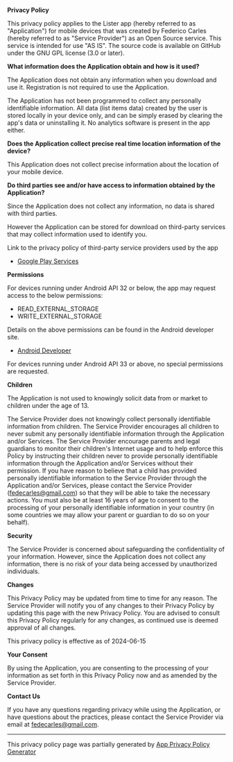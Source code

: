 **Privacy Policy**

This privacy policy applies to the Lister app (hereby referred to as "Application") for mobile devices that was created by Federico Carles (hereby referred to as "Service Provider") as an Open Source service. This service is intended for use "AS IS".
The source code is available on GitHub under the GNU GPL license (3.0 or later).

**What information does the Application obtain and how is it used?**

The Application does not obtain any information when you download and use it. Registration is not required to use the Application.

The Application has not been programmed to collect any personally identifiable information. All data (list items data) created by the user is stored locally in your device only, and can be simply erased by clearing the app's data or uninstalling it. No analytics software is present in the app either.

**Does the Application collect precise real time location information of the device?**

This Application does not collect precise information about the location of your mobile device.

**Do third parties see and/or have access to information obtained by the Application?**

Since the Application does not collect any information, no data is shared with third parties.

However the Application can be stored for download on third-party services that may collect information used to identify you.

Link to the privacy policy of third-party service providers used by the app

*   [Google Play Services](https://www.google.com/policies/privacy/)

**Permissions**

For devices running under Android API 32 or below, the app may request access to the below permissions:

* READ_EXTERNAL_STORAGE
* WRITE_EXTERNAL_STORAGE

Details on the above permissions can be found in the Android developer site.
* [Android Developer](https://developer.android.com/training/data-storage/)

For devices running under Android API 33 or above, no special permissions are requested.

**Children**

The Application is not used to knowingly solicit data from or market to children under the age of 13.

The Service Provider does not knowingly collect personally identifiable information from children. The Service Provider encourages all children to never submit any personally identifiable information through the Application and/or Services. The Service Provider encourage parents and legal guardians to monitor their children's Internet usage and to help enforce this Policy by instructing their children never to provide personally identifiable information through the Application and/or Services without their permission. If you have reason to believe that a child has provided personally identifiable information to the Service Provider through the Application and/or Services, please contact the Service Provider (fedecarles@gmail.com) so that they will be able to take the necessary actions. You must also be at least 16 years of age to consent to the processing of your personally identifiable information in your country (in some countries we may allow your parent or guardian to do so on your behalf).

**Security**

The Service Provider is concerned about safeguarding the confidentiality of your information. However, since the Application does not collect any information, there is no risk of your data being accessed by unauthorized individuals.

**Changes**

This Privacy Policy may be updated from time to time for any reason. The Service Provider will notify you of any changes to their Privacy Policy by updating this page with the new Privacy Policy. You are advised to consult this Privacy Policy regularly for any changes, as continued use is deemed approval of all changes.

This privacy policy is effective as of 2024-06-15

**Your Consent**

By using the Application, you are consenting to the processing of your information as set forth in this Privacy Policy now and as amended by the Service Provider.

**Contact Us**

If you have any questions regarding privacy while using the Application, or have questions about the practices, please contact the Service Provider via email at fedecarles@gmail.com.

* * *

This privacy policy page was partially generated by [App Privacy Policy Generator](https://app-privacy-policy-generator.nisrulz.com/)

